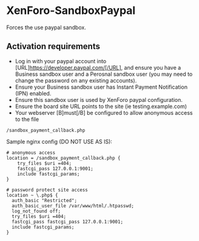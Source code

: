 # XenForo-SandboxPaypal

Forces the use paypal sandbox.

## Activation requirements
- Log in with your paypal account into [URL]https://developer.paypal.com/[/URL], and ensure you have a Business sandbox user and a Perosnal sandbox user (you may need to change the password on any existing accounts).
- Ensure your Business sandbox user has Instant Payment Notification (IPN) enabled.
- Ensure this sandbox user is used by XenForo paypal configuration.
- Ensure the board site URL points to the site (ie testing.example.com)
- Your webserver [B]must[/B] be configured to allow anonymous access to the file
 ```
 /sandbox_payment_callback.php
 ```

 Sample nginx config (DO NOT USE AS IS):
 ```
 # anonymous access
 location = /sandbox_payment_callback.php {
     try_files $uri =404;
     fastcgi_pass 127.0.0.1:9001;
     include fastcgi_params;
 }

 # password protect site access
 location ~ \.php$ {
   auth_basic "Restricted";
   auth_basic_user_file /var/www/html/.htpasswd;
   log_not_found off;
   try_files $uri =404;
   fastcgi_pass fastcgi_pass 127.0.0.1:9001;
   include fastcgi_params;
 }
 ```
